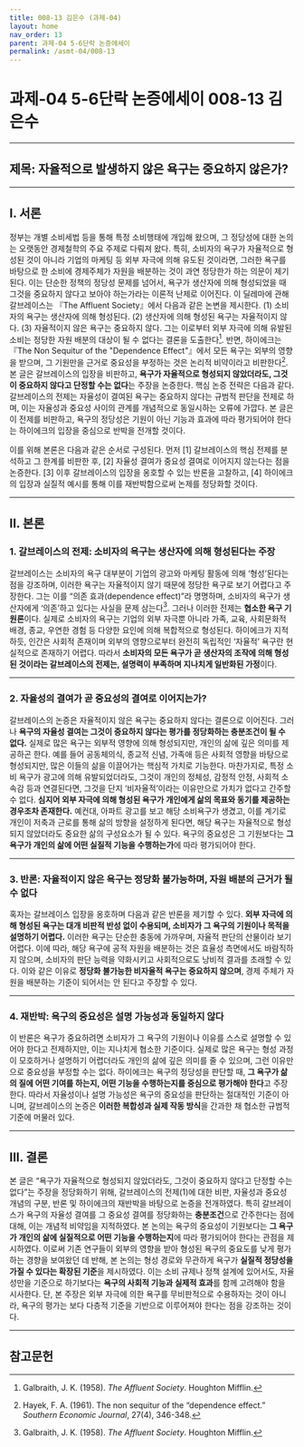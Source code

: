 ```yaml
---
title: 008-13 김은수 (과제-04)
layout: home
nav_order: 13
parent: 과제-04 5-6단락 논증에세이
permalink: /asmt-04/008-13
---
```


# 과제-04 5-6단락 논증에세이 008-13 김은수

---

## 제목: 자율적으로 발생하지 않은 욕구는 중요하지 않은가? 

---

## I. 서론

정부는 개별 소비세법 등을 통해 특정 소비행태에 개입해 왔으며, 그 정당성에 대한 논의는 오랫동안 경제철학의 주요 주제로 다뤄져 왔다. 특히, 소비자의 욕구가 자율적으로 형성된 것이 아니라 기업의 마케팅 등 외부 자극에 의해 유도된 것이라면, 그러한 욕구를 바탕으로 한 소비에 경제주체가 자원을 배분하는 것이 과연 정당한가 하는 의문이 제기된다. 이는 단순한 정책의 정당성 문제를 넘어서, 욕구가 생산자에 의해 형성되었을 때 그것을 중요하지 않다고 보아야 하는가라는 이론적 난제로 이어진다. 이 딜레마에 관해 갈브레이스는 『The Affluent Society』에서 다음과 같은 논변을 제시한다. (1) 소비자의 욕구는 생산자에 의해 형성된다. (2) 생산자에 의해 형성된 욕구는 자율적이지 않다. (3) 자율적이지 않은 욕구는 중요하지 않다. 그는 이로부터 외부 자극에 의해 유발된 소비는 정당한 자원 배분의 대상이 될 수 없다는 결론을 도출한다[^1]. 반면, 하이에크는 『The Non Sequitur of the "Dependence Effect"』에서 모든 욕구는 외부의 영향을 받으며, 그 기원만을 근거로 중요성을 부정하는 것은 논리적 비약이라고 비판한다[^2].본 글은 갈브레이스의 입장을 비판하고, **욕구가 자율적으로 형성되지 않았더라도, 그것이 중요하지 않다고 단정할 수는 없다**는 주장을 논증한다. 핵심 논증 전략은 다음과 같다. 갈브레이스의 전제는 자율성이 결여된 욕구는 중요하지 않다는 규범적 판단을 전제로 하며, 이는 자율성과 중요성 사이의 관계를 개념적으로 동일시하는 오류에 가깝다. 본 글은 이 전제를 비판하고, 욕구의 정당성은 기원이 아닌 기능과 효과에 따라 평가되어야 한다는 하이에크의 입장을 중심으로 반박을 전개할 것이다.

이를 위해 본론은 다음과 같은 순서로 구성된다. 먼저 [1] 갈브레이스의 핵심 전제를 분석하고 그 한계를 비판한 후, [2] 자율성 결여가 중요성 결여로 이어지지 않는다는 점을 논증한다. [3] 이후 갈브레이스의 입장을 옹호할 수 있는 반론을 고찰하고, [4] 하이에크의 입장과 실질적 예시를 통해 이를 재반박함으로써 논제를 정당화할 것이다.

---

## II. 본론

### 1. 갈브레이스의 전제: 소비자의 욕구는 생산자에 의해 형성된다는 주장

갈브레이스는 소비자의 욕구 대부분이 기업의 광고와 마케팅 활동에 의해 ‘형성’된다는 점을 강조하며, 이러한 욕구는 자율적이지 않기 때문에 정당한 욕구로 보기 어렵다고 주장한다. 그는 이를 “의존 효과(dependence effect)”라 명명하며, 소비자의 욕구가 생산자에게 ‘의존’하고 있다는 사실을 문제 삼는다[^1]. 그러나 이러한 전제는 **협소한 욕구 기원론**이다. 실제로 소비자의 욕구는 기업의 외부 자극뿐 아니라 가족, 교육, 사회문화적 배경, 종교, 우연한 경험 등 다양한 요인에 의해 복합적으로 형성된다. 하이에크가 지적하듯, 인간은 사회적 존재이며 외부의 영향으로부터 완전히 독립적인 ‘자율적’ 욕구란 현실적으로 존재하기 어렵다. 따라서 **소비자의 모든 욕구가 곧 생산자의 조작에 의해 형성된 것이라는 갈브레이스의 전제는, 설명력이 부족하며 지나치게 일반화된 가정**이다.

---

### 2. 자율성의 결여가 곧 중요성의 결여로 이어지는가?

갈브레이스의 논증은 자율적이지 않은 욕구는 중요하지 않다는 결론으로 이어진다. 그러나 **욕구의 자율성 결여는 그것이 중요하지 않다는 평가를 정당화하는 충분조건이 될 수 없다.** 실제로 많은 욕구는 외부적 영향에 의해 형성되지만, 개인의 삶에 깊은 의미를 제공하곤 한다. 예를 들어 공동체의식, 종교적 신념, 가족애 등은 사회적 영향을 바탕으로 형성되지만, 많은 이들의 삶을 이끌어가는 핵심적 가치로 기능한다. 마찬가지로, 특정 소비 욕구가 광고에 의해 유발되었더라도, 그것이 개인의 정체성, 감정적 안정, 사회적 소속감 등과 연결된다면, 그것을 단지 ‘비자율적’이라는 이유만으로 가치가 없다고 간주할 수 없다. **심지어 외부 자극에 의해 형성된 욕구가 개인에게 삶의 목표와 동기를 제공하는 경우조차 존재한다.** 예컨대, 아파트 광고를 보고 해당 소비욕구가 생겼고, 이를 계기로 개인이 저축과 근로를 통해 삶의 방향을 설정하게 된다면, 해당 욕구는 자율적으로 형성되지 않았더라도 중요한 삶의 구성요소가 될 수 있다. 욕구의 중요성은 그 기원보다는 **그 욕구가 개인의 삶에 어떤 실질적 기능을 수행하는가**에 따라 평가되어야 한다.

---

### 3. 반론: 자율적이지 않은 욕구는 정당화 불가능하며, 자원 배분의 근거가 될 수 없다

혹자는 갈브레이스 입장을 옹호하며 다음과 같은 반론을 제기할 수 있다. **외부 자극에 의해 형성된 욕구는 대개 비판적 반성 없이 수용되며, 소비자가 그 욕구의 기원이나 목적을 설명하기 어렵다.** 이러한 욕구는 단순한 충동에 가까우며, 자율적 판단의 산물이라 보기 어렵다. 이에 따라, 해당 욕구에 공적 자원을 배분하는 것은 효율성 측면에서도 바람직하지 않으며, 소비자의 판단 능력을 약화시키고 사회적으로도 낭비적 결과를 초래할 수 있다. 이와 같은 이유로 **정당화 불가능한 비자율적 욕구는 중요하지 않으며**, 경제 주체가 자원을 배분하는 기준이 되어서는 안 된다고 주장할 수 있다.

---

### 4. 재반박: 욕구의 중요성은 설명 가능성과 동일하지 않다

이 반론은 욕구가 중요하려면 소비자가 그 욕구의 기원이나 이유를 스스로 설명할 수 있어야 한다고 전제하지만, 이는 지나치게 협소한 기준이다. 실제로 많은 욕구는 형성 과정이 모호하거나 설명하기 어렵더라도 개인의 삶에 깊은 의미를 줄 수 있으며, 그런 이유만으로 중요성을 부정할 수는 없다. 하이에크는 욕구의 정당성을 판단할 때, **그 욕구가 삶의 질에 어떤 기여를 하는지, 어떤 기능을 수행하는지를 중심으로 평가해야 한다**고 주장한다. 따라서 자율성이나 설명 가능성은 욕구의 중요성을 판단하는 절대적인 기준이 아니며, 갈브레이스의 논증은 **이러한 복합성과 실제 작동 방식**을 간과한 채 협소한 규범적 기준에 머물러 있다.

---

## III. 결론

본 글은 “욕구가 자율적으로 형성되지 않았더라도, 그것이 중요하지 않다고 단정할 수는 없다”는 주장을 정당화하기 위해, 갈브레이스의 전제(1)에 대한 비판, 자율성과 중요성 개념의 구분, 반론 및 하이에크의 재반박을 바탕으로 논증을 전개하였다. 특히 갈브레이스가 욕구의 자율성 결여를 그 중요성 결여를 정당화하는 **충분조건**으로 간주한다는 점에 대해, 이는 개념적 비약임을 지적하였다. 본 논의는 욕구의 중요성이 기원보다는 **그 욕구가 개인의 삶에 실질적으로 어떤 기능을 수행하는지**에 따라 평가되어야 한다는 관점을 제시하였다. 이로써 기존 연구들이 외부의 영향을 받아 형성된 욕구의 중요도를 낮게 평가하는 경향을 보여왔던 데 반해, 본 논의는 형성 경로와 무관하게 욕구가 **실질적 정당성을 가질 수 있다는 확장된 기준**을 제시하였다. 이는 소비 규제나 정책 설계에 있어서도, 자율성만을 기준으로 하기보다는 **욕구의 사회적 기능과 실제적 효과**를 함께 고려해야 함을 시사한다. 단, 본 주장은 외부 자극에 의한 욕구를 무비판적으로 수용하자는 것이 아니라, 욕구의 평가는 보다 다층적 기준을 기반으로 이루어져야 한다는 점을 강조하는 것이다.

---

## 참고문헌

[^1]: Galbraith, J. K. (1958). *The Affluent Society*. Houghton Mifflin.

[^2]: Hayek, F. A. (1961). The non sequitur of the “dependence effect.” *Southern Economic Journal*, 27(4), 346-348.
